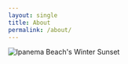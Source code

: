 ```yaml
---
layout: single
title: About
permalink: /about/
---
```



![Ipanema Beach's Winter Sunset](hsantanna88.github.io/assets/ipanema.jpg)
